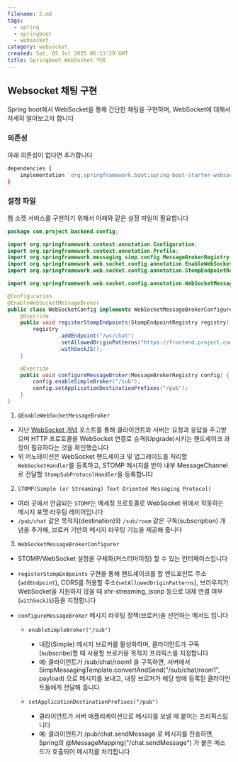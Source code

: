 ```yaml
---
filename: 2.md
tags:
  - spring
  - springboot
  - websocket
category: websocket
created: Sat, 05 Jul 2025 06:13:29 GMT
title: Springboot WebSocket 적용
---
```


## Websocket 채팅 구현

Spring boot에서 WebSocket을 통해 간단한 채팅을 구현하며, WebSocket에 대해서 자세히 알아보고자 합니다

### 의존성

아래 의존성이 없다면 추가합니다

```bash title="build.gradle"
dependencies {
    implementation 'org.springframework.boot:spring-boot-starter-websocket'
}
```

### 설정 파일

웹 소켓 서비스를 구현하기 위해서 아래와 같은 설정 파일이 필요합니다

```java title="WebSocketConfig.java"
package com.project.backend.config;

import org.springframework.context.annotation.Configuration;
import org.springframework.context.annotation.Profile;
import org.springframework.messaging.simp.config.MessageBrokerRegistry;
import org.springframework.web.socket.config.annotation.EnableWebSocketMessageBroker;
import org.springframework.web.socket.config.annotation.StompEndpointRegistry;

import org.springframework.web.socket.config.annotation.WebSocketMessageBrokerConfigurer;

@Configuration
@EnableWebSocketMessageBroker
public class WebSocketConfig implements WebSocketMessageBrokerConfigurer {
    @Override
    public void registerStompEndpoints(StompEndpointRegistry registry) {
        registry
                .addEndpoint("/ws/chat")
                .setAllowedOriginPatterns("https://frontend.project.com")
                .withSockJS();
    }

    @Override
    public void configureMessageBroker(MessageBrokerRegistry config) {
        config.enableSimpleBroker("/sub");
        config.setApplicationDestinationPrefixes("/pub");
    }
}
```

1. `@EnableWebSocketMessageBroker`

- 지난 [WebSocket 개념](/post/1) 포스트를 통해 클라이언트와 서버는 요청과 응답을 주고받으며 HTTP 프로토콜을 WebSocket 연결로 승격(Upgrade)시키는 핸드셰이크 과정이 필요하다는 것을 확인했습니다
- 위 어노테이션은 WebSocket 핸드셰이크 및 업그레이드를 처리할 `WebSocketHandler`를 등록하고, STOMP 메시지를 받아 내부 MessageChannel로 전달할 `StompSubProtocolHandler`을 등록합니다

2. `STOMP(Simple (or Streaming) Text Oriented Messaging Protocol)`

- 여러 곳에서 언급되는 `STOMP`는 메세징 프로토콜로 WebSocket 위에서 작동하는 메시지 포맷·라우팅 레이어입니다
- `/pub/chat` 같은 목적지(destination)와 `/sub/room` 같은 구독(subscription) 개념을 추가해, 브로커 기반의 메시지 라우팅 기능을 제공해 줍니다

3. `WebSocketMessageBrokerConfigurer`

- STOMP/WebSocket 설정을 구체화(커스터마이징) 할 수 있는 인터페이스입니다

- `registerStompEndpoints` 구현을 통해 핸드셰이크를 할 엔드포인트 주소(`addEndpoint`), CORS를 허용할 주소(`setAllowedOriginPatterns`), 브라우저가 WebSocket을 지원하지 않을 때 xhr-streaming, jsonp 등으로 대체 연결 여부(`withSockJS`)등을 지정합니다

- `configureMessageBroker` 메시지 라우팅 정책(브로커)을 선언하는 메서드 입니다

  - `enableSimpleBroker("/sub")`

    - 내장(Simple) 메시지 브로커를 활성화하며, 클라이언트가 구독(subscribe)할 때 사용할 브로커용 목적지 프리픽스를 지정합니다
    - 예: 클라이언트가 /sub/chat/room1 을 구독하면, 서버에서 SimpMessagingTemplate.convertAndSend("/sub/chat/room1", payload) 으로 메시지를 보내고, 내장 브로커가 해당 방에 등록된 클라이언트들에게 전달해 줍니다

  - `setApplicationDestinationPrefixes("/pub")`

    - 클라이언트가 서버 애플리케이션으로 메시지를 보낼 때 붙이는 프리픽스입니다
    - 예: 클라이언트가 /pub/chat.sendMessage 로 메시지를 전송하면, Spring의 @MessageMapping("/chat.sendMessage") 가 붙은 메소드가 호출되어 메시지를 처리합니다
